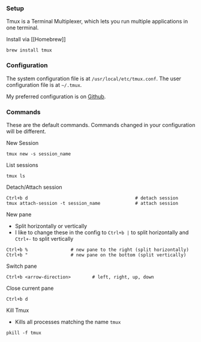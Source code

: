 ### Setup

Tmux is a Terminal Multiplexer, which lets you run multiple applications in one terminal.

Install via [[Homebrew]]
```
brew install tmux
```

### Configuration

The system configuration file is at `/usr/local/etc/tmux.conf`.
The user configuration file is at `~/.tmux`.

My preferred configuration is on [Github](https://github.com/MattSheehanDev/dotfiles/blob/master/packages/tmux/.tmux.conf).

### Commands

These are the default commands. Commands changed in your configuration will be different.

New Session
```
tmux new -s session_name
```

List sessions
```
tmux ls
```

Detach/Attach session
```
Ctrl+b d										# detach session
tmux attach-session -t session_name				# attach session
```

New pane
- Split horizontally or vertically
- I like to change these in the config to `Ctrl+b |` to split horizontally and `Ctrl+-` to split vertically
```
Ctrl+b %				# new pane to the right (split horizontally)
Ctrl+b "				# new pane on the bottom (split vertically)
```

Switch pane
```
Ctrl+b <arrow-direction>		# left, right, up, down
```

Close current pane
```
Ctrl+b d
```

Kill Tmux
- Kills all processes matching the name `tmux`
```
pkill -f tmux
```
